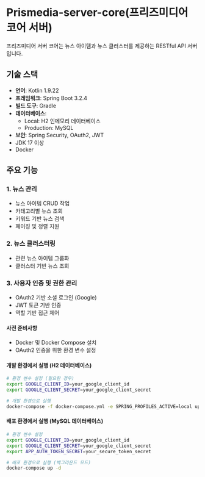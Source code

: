 # Prismedia-server-core(프리즈미디어 코어 서버)

프리즈미디어 서버 코어는 뉴스 아이템과 뉴스 클러스터를 제공하는 RESTful API 서버입니다.

## 기술 스택

- **언어**: Kotlin 1.9.22
- **프레임워크**: Spring Boot 3.2.4
- **빌드 도구**: Gradle 
- **데이터베이스**: 
  - Local: H2 인메모리 데이터베이스
  - Production: MySQL
- **보안**: Spring Security, OAuth2, JWT
- JDK 17 이상
- Docker

## 주요 기능

### 1. 뉴스 관리
- 뉴스 아이템 CRUD 작업
- 카테고리별 뉴스 조회
- 키워드 기반 뉴스 검색
- 페이징 및 정렬 지원

### 2. 뉴스 클러스터링
- 관련 뉴스 아이템 그룹화
- 클러스터 기반 뉴스 조회

### 3. 사용자 인증 및 권한 관리
- OAuth2 기반 소셜 로그인 (Google)
- JWT 토큰 기반 인증
- 역할 기반 접근 제어

#### 사전 준비사항
- Docker 및 Docker Compose 설치
- OAuth2 인증을 위한 환경 변수 설정

#### 개발 환경에서 실행 (H2 데이터베이스)
```bash
# 환경 변수 설정 (필요한 경우)
export GOOGLE_CLIENT_ID=your_google_client_id
export GOOGLE_CLIENT_SECRET=your_google_client_secret

# 개발 환경으로 실행
docker-compose -f docker-compose.yml -e SPRING_PROFILES_ACTIVE=local up
```

#### 배포 환경에서 실행 (MySQL 데이터베이스)
```bash
# 환경 변수 설정
export GOOGLE_CLIENT_ID=your_google_client_id
export GOOGLE_CLIENT_SECRET=your_google_client_secret
export APP_AUTH_TOKEN_SECRET=your_secure_token_secret

# 배포 환경으로 실행 (백그라운드 모드)
docker-compose up -d
```